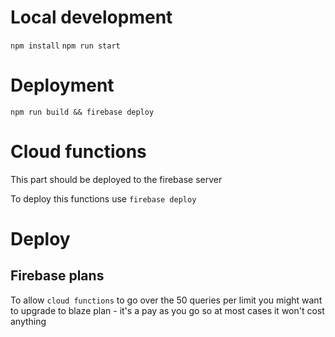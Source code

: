 # Local development
`npm install`
`npm run start`

# Deployment
`npm run build && firebase deploy`

# Cloud functions
This part should be deployed to the firebase server

To deploy this functions use
`firebase deploy`

# Deploy
## Firebase plans
To allow `cloud functions` to go over the 50 queries per limit you might want to upgrade to blaze plan - it's a pay as you go so at most cases it won't cost anything